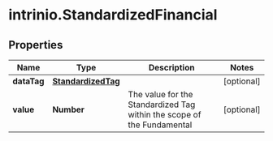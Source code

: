 # intrinio.StandardizedFinancial

## Properties
Name | Type | Description | Notes
------------ | ------------- | ------------- | -------------
**dataTag** | [**StandardizedTag**](StandardizedTag.md) |  | [optional] 
**value** | **Number** | The value for the Standardized Tag within the scope of the Fundamental | [optional] 


